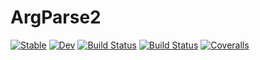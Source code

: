 # ArgParse2

[![Stable](https://img.shields.io/badge/docs-stable-blue.svg)](https://kevin.squire@gmail.com.github.io/ArgParse2.jl/stable)
[![Dev](https://img.shields.io/badge/docs-dev-blue.svg)](https://kevin.squire@gmail.com.github.io/ArgParse2.jl/dev)
[![Build Status](https://travis-ci.com/kevin.squire@gmail.com/ArgParse2.jl.svg?branch=master)](https://travis-ci.com/kevin.squire@gmail.com/ArgParse2.jl)
[![Build Status](https://ci.appveyor.com/api/projects/status/github/kevin.squire@gmail.com/ArgParse2.jl?svg=true)](https://ci.appveyor.com/project/kevin.squire@gmail.com/ArgParse2-jl)
[![Coveralls](https://coveralls.io/repos/github/kevin.squire@gmail.com/ArgParse2.jl/badge.svg?branch=master)](https://coveralls.io/github/kevin.squire@gmail.com/ArgParse2.jl?branch=master)
